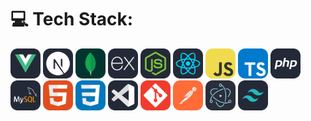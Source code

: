 # 💻 Tech Stack:
<img src="https://github.com/tandpfun/skill-icons/blob/main/icons/VueJS-Dark.svg" width="48"> <img src="https://github.com/tandpfun/skill-icons/blob/main/icons/NextJS-Dark.svg" width="48"> <img src="https://github.com/tandpfun/skill-icons/blob/main/icons/MongoDB.svg" width="48"> <img src="https://github.com/tandpfun/skill-icons/blob/main/icons/ExpressJS-Dark.svg" width="48"> <img src="https://github.com/tandpfun/skill-icons/blob/main/icons/NodeJS-Dark.svg" width="48"> <img src="https://github.com/tandpfun/skill-icons/blob/main/icons/React-Dark.svg" width="48"> <img src="https://github.com/tandpfun/skill-icons/blob/main/icons/JavaScript.svg" width="48"> <img src="https://github.com/tandpfun/skill-icons/blob/main/icons/TypeScript.svg" width="48"> <img src="https://github.com/tandpfun/skill-icons/blob/main/icons/PHP-Dark.svg" width="48"> <img src="https://github.com/tandpfun/skill-icons/raw/main/icons/MySQL-Dark.svg" width="48"> <img src="https://github.com/tandpfun/skill-icons/blob/main/icons/HTML.svg" width="48"> <img src="https://github.com/tandpfun/skill-icons/blob/main/icons/CSS.svg" width="48"> <img src="https://github.com/tandpfun/skill-icons/blob/main/icons/VSCode-Dark.svg" width="48"> <img src="https://github.com/tandpfun/skill-icons/raw/main/icons/Git.svg" width="48"> <img src="https://github.com/tandpfun/skill-icons/raw/main/icons/Postman.svg" width="48"> <img src="https://github.com/tandpfun/skill-icons/blob/main/icons/Electron.svg" width="48"> <img src="https://github.com/tandpfun/skill-icons/blob/main/icons/TailwindCSS-Dark.svg" width="48">



<!--
**boysimon10/boysimon10** is a ✨ _special_ ✨ repository because its `README.md` (this file) appears on your GitHub profile.

Here are some ideas to get you started:

- 🔭 I’m currently working on ...
- 🌱 I’m currently learning ...
- 👯 I’m looking to collaborate on ...
- 🤔 I’m looking for help with ...
- 💬 Ask me about ...
- 📫 How to reach me: ...
- 😄 Pronouns: ...
- ⚡ Fun fact: ...
-->

